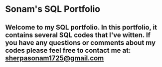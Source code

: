 # Sonam's SQL Portfolio

## Welcome to my SQL portfolio. In this portfolio, it contains several SQL codes that I've witten. If you have any questions or comments about my codes please feel free to contact me at: sherpasonam1725@gmail.com 

